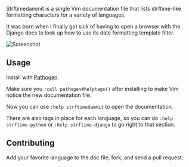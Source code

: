 Strftimedammit is a single Vim documentation file that lists strftime-like
formatting characters for a variety of languages.

It was born when I finally got sick of having to open a browser with the
Django docs to look up how to use its date formatting template filter.

![Screenshot](http://i.imgur.com/CIvqB.png)

Usage
-----

Install with [Pathogen](http://www.vim.org/scripts/script.php?script_id=2332).

Make sure you `:call pathogen#helptags()` after installing to make Vim notice
the new documentation file.

Now you can use `:help strftimedammit` to open the documentation.

There are also tags in place for each language, so you can do
`:help strftime-python` or `:help strftime-django` to go right to that
section.

Contributing
------------

Add your favorite language to the doc file, fork, and send a pull request.
